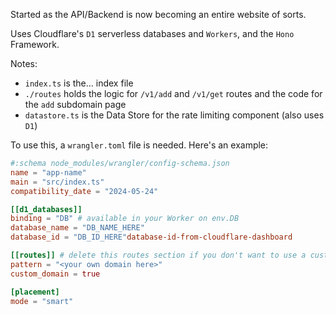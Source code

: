 Started as the API/Backend is now becoming an entire website of sorts.

Uses Cloudflare's `D1` serverless databases and `Workers`, and the `Hono` Framework.

Notes:
- `index.ts` is the... index file
- `./routes` holds the logic for `/v1/add` and `/v1/get` routes and the code for the `add` subdomain page
- `datastore.ts` is the Data Store for the rate limiting component (also uses `D1`)

To use this, a `wrangler.toml` file is needed. Here's an example:

```wrangler.toml
#:schema node_modules/wrangler/config-schema.json
name = "app-name"
main = "src/index.ts"
compatibility_date = "2024-05-24"

[[d1_databases]]
binding = "DB" # available in your Worker on env.DB
database_name = "DB_NAME_HERE"
database_id = "DB_ID_HERE"database-id-from-cloudflare-dashboard

[[routes]] # delete this routes section if you don't want to use a custom domain (and add it back later if you need it)
pattern = "<your own domain here>"
custom_domain = true

[placement]
mode = "smart"
```

